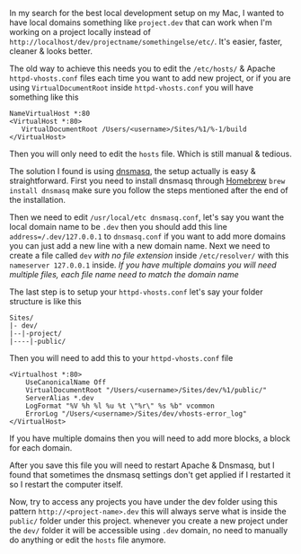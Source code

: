 In my search for the best local development setup on my Mac, I wanted to have local domains something like `project.dev` that can work when I'm working on a project locally instead of `http://localhost/dev/projectname/somethingelse/etc/`. It's easier, faster, cleaner & looks better.

<!-- more -->

The old way to achieve this needs you to edit the `/etc/hosts/` & Apache `httpd-vhosts.conf` files each time you want to add new project, or if you are using `VirtualDocumentRoot` inside `httpd-vhosts.conf` you will have something like this

```
NameVirtualHost *:80
<VirtualHost *:80>
   VirtualDocumentRoot /Users/<username>/Sites/%1/%-1/build
</VirtualHost>
```

Then you will only need to edit the `hosts` file. Which is still manual & tedious.

The solution I found is using [dnsmasq](http://en.wikipedia.org/wiki/Dnsmasq), the setup actually is easy & straightforward. First you need to install dnsmasq through [Homebrew](http://brew.sh/) `brew install dnsmasq` make sure you follow the steps mentioned after the end of the installation.

Then we need to edit `/usr/local/etc dnsmasq.conf`, let's say you want the local domain name to be `.dev` then you should add this line `address=/.dev/127.0.0.1` to `dnsmasq.conf` if you want to add more domains you can just add a new line with a new domain name. Next we need to create a file called `dev` _with no file extension_  inside `/etc/resolver/` with this `nameserver 127.0.0.1` inside. _If you have multiple domains you will need multiple files, each file name need to match the domain name_

The last step is to setup your `httpd-vhosts.conf` let's say your folder structure is like this

```
Sites/
|- dev/
|--|-project/
|----|-public/
```

Then you will need to add this to your `httpd-vhosts.conf` file

```
<Virtualhost *:80>
    UseCanonicalName Off
    VirtualDocumentRoot "/Users/<username>/Sites/dev/%1/public/"
    ServerAlias *.dev
    LogFormat "%V %h %l %u %t \"%r\" %s %b" vcommon
    ErrorLog "/Users/<username>/Sites/dev/vhosts-error_log"
</VirtualHost>
```

If you have multiple domains then you will need to add more blocks, a block for each domain.

After you save this file you will need to restart Apache & Dnsmasq, but I found that sometimes the dnsmasq settings don't get applied if I restarted it so I restart the computer itself.

Now, try to access any projects you have under the dev folder using this pattern `http://<project-name>.dev` this will always serve what is inside the `public/` folder under this project. whenever you create a new project under the `dev/` folder it will be accessible using `.dev` domain, no need to manually do anything or edit the `hosts` file anymore.
